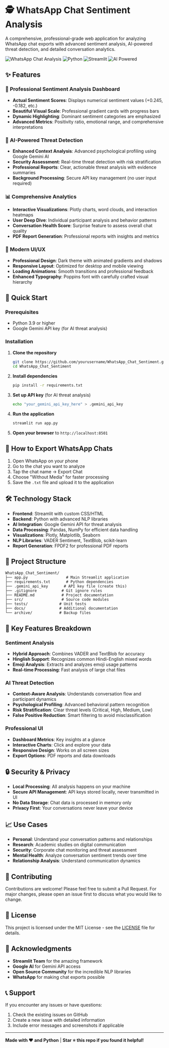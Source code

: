 # 🕵️ WhatsApp Chat Sentiment Analysis

A comprehensive, professional-grade web application for analyzing WhatsApp chat exports with advanced sentiment analysis, AI-powered threat detection, and detailed conversation analytics.

![WhatsApp Chat Analysis](https://img.shields.io/badge/WhatsApp-Chat%20Analysis-25D366?style=for-the-badge&logo=whatsapp&logoColor=white)
![Python](https://img.shields.io/badge/Python-3.9+-3776AB?style=for-the-badge&logo=python&logoColor=white)
![Streamlit](https://img.shields.io/badge/Streamlit-FF4B4B?style=for-the-badge&logo=streamlit&logoColor=white)
![AI Powered](https://img.shields.io/badge/AI-Powered-FF6B6B?style=for-the-badge&logo=robot&logoColor=white)

## ✨ Features

### 🎯 **Professional Sentiment Analysis Dashboard**
- **Actual Sentiment Scores**: Displays numerical sentiment values (+0.245, -0.182, etc.)
- **Beautiful Visual Scale**: Professional gradient cards with progress bars
- **Dynamic Highlighting**: Dominant sentiment categories are emphasized
- **Advanced Metrics**: Positivity ratio, emotional range, and comprehensive interpretations

### 🤖 **AI-Powered Threat Detection**
- **Enhanced Context Analysis**: Advanced psychological profiling using Google Gemini AI
- **Security Assessment**: Real-time threat detection with risk stratification
- **Professional Reports**: Clear, actionable threat analysis with evidence summaries
- **Background Processing**: Secure API key management (no user input required)

### 📊 **Comprehensive Analytics**
- **Interactive Visualizations**: Plotly charts, word clouds, and interaction heatmaps
- **User Deep Dive**: Individual participant analysis and behavior patterns
- **Conversation Health Score**: Surprise feature to assess overall chat quality
- **PDF Report Generation**: Professional reports with insights and metrics

### 🎨 **Modern UI/UX**
- **Professional Design**: Dark theme with animated gradients and shadows
- **Responsive Layout**: Optimized for desktop and mobile viewing
- **Loading Animations**: Smooth transitions and professional feedback
- **Enhanced Typography**: Poppins font with carefully crafted visual hierarchy

## 🚀 Quick Start

### Prerequisites
- Python 3.9 or higher
- Google Gemini API key (for AI threat analysis)

### Installation

1. **Clone the repository**
   ```bash
   git clone https://github.com/yourusername/WhatsApp_Chat_Sentiment.git
   cd WhatsApp_Chat_Sentiment
   ```

2. **Install dependencies**
   ```bash
   pip install -r requirements.txt
   ```

3. **Set up API key** (for AI threat analysis)
   ```bash
   echo "your_gemini_api_key_here" > .gemini_api_key
   ```

4. **Run the application**
   ```bash
   streamlit run app.py
   ```

5. **Open your browser** to `http://localhost:8501`

## 📱 How to Export WhatsApp Chats

1. Open WhatsApp on your phone
2. Go to the chat you want to analyze
3. Tap the chat name → Export Chat
4. Choose "Without Media" for faster processing
5. Save the `.txt` file and upload it to the application

## 🛠️ Technology Stack

- **Frontend**: Streamlit with custom CSS/HTML
- **Backend**: Python with advanced NLP libraries
- **AI Integration**: Google Gemini API for threat analysis
- **Data Processing**: Pandas, NumPy for efficient data handling
- **Visualizations**: Plotly, Matplotlib, Seaborn
- **NLP Libraries**: VADER Sentiment, TextBlob, scikit-learn
- **Report Generation**: FPDF2 for professional PDF reports

## 📂 Project Structure

```
WhatsApp_Chat_Sentiment/
├── app.py                 # Main Streamlit application
├── requirements.txt       # Python dependencies
├── .gemini_api_key       # API key file (create this)
├── .gitignore           # Git ignore rules
├── README.md            # Project documentation
├── src/                 # Source code modules
├── tests/              # Unit tests
├── docs/               # Additional documentation
└── archive/            # Backup files
```

## 🎯 Key Features Breakdown

### Sentiment Analysis
- **Hybrid Approach**: Combines VADER and TextBlob for accuracy
- **Hinglish Support**: Recognizes common Hindi-English mixed words
- **Emoji Analysis**: Extracts and analyzes emoji usage patterns
- **Real-time Processing**: Fast analysis of large chat files

### AI Threat Detection
- **Context-Aware Analysis**: Understands conversation flow and participant dynamics
- **Psychological Profiling**: Advanced behavioral pattern recognition
- **Risk Stratification**: Clear threat levels (Critical, High, Medium, Low)
- **False Positive Reduction**: Smart filtering to avoid misclassification

### Professional UI
- **Dashboard Metrics**: Key insights at a glance
- **Interactive Charts**: Click and explore your data
- **Responsive Design**: Works on all screen sizes
- **Export Options**: PDF reports and data downloads

## 🔒 Security & Privacy

- **Local Processing**: All analysis happens on your machine
- **Secure API Management**: API keys stored locally, never transmitted in UI
- **No Data Storage**: Chat data is processed in memory only
- **Privacy First**: Your conversations never leave your device

## 📈 Use Cases

- **Personal**: Understand your conversation patterns and relationships
- **Research**: Academic studies on digital communication
- **Security**: Corporate chat monitoring and threat assessment
- **Mental Health**: Analyze conversation sentiment trends over time
- **Relationship Analysis**: Understand communication dynamics

## 🤝 Contributing

Contributions are welcome! Please feel free to submit a Pull Request. For major changes, please open an issue first to discuss what you would like to change.

## 📄 License

This project is licensed under the MIT License - see the [LICENSE](LICENSE) file for details.

## 🙏 Acknowledgments

- **Streamlit Team** for the amazing framework
- **Google AI** for Gemini API access
- **Open Source Community** for the incredible NLP libraries
- **WhatsApp** for making chat exports possible

## 📞 Support

If you encounter any issues or have questions:
1. Check the existing issues on GitHub
2. Create a new issue with detailed information
3. Include error messages and screenshots if applicable

---

**Made with ❤️ and Python** | **Star ⭐ this repo if you found it helpful!**